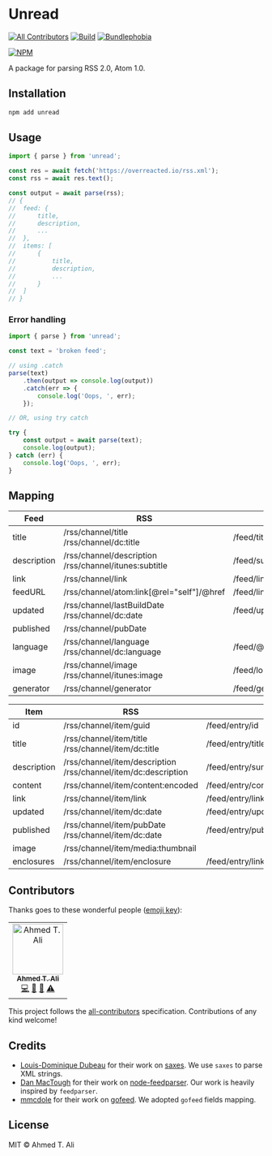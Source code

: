 # Unread

[![All Contributors](https://img.shields.io/badge/all_contributors-1-orange.svg?style=flat-square)](#contributors) [![Build](https://img.shields.io/travis/z0al/unread.svg)](https://travis-ci.org/z0al/unread) [![Bundlephobia](https://img.shields.io/bundlephobia/minzip/unread.svg)](https://bundlephobia.com/result?p=unread)

[![NPM](https://nodei.co/npm/unread.png?downloads=true&downloadRank=true&stars=true)](https://nodei.co/npm/unread/)

A package for parsing RSS 2.0, Atom 1.0.

## Installation

```sh
npm add unread
```

## Usage

```javascript
import { parse } from 'unread';

const res = await fetch('https://overreacted.io/rss.xml');
const rss = await res.text();

const output = await parse(rss);
// {
// 	feed: {
// 		title,
// 		description,
// 		...
// 	},
// 	items: [
// 		{
// 			title,
// 			description,
// 			...
// 		}
// 	]
// }
```

### Error handling

```javascript
import { parse } from 'unread';

const text = 'broken feed';

// using .catch
parse(text)
	.then(output => console.log(output))
	.catch(err => {
		console.log('Oops, ', err);
	});

// OR, using try catch

try {
	const output = await parse(text);
	console.log(output);
} catch (err) {
	console.log('Oops, ', err);
}
```

## Mapping

| Feed        | RSS                                                      | Atom                               |
| ----------- | -------------------------------------------------------- | ---------------------------------- |
| title       | /rss/channel/title<br>/rss/channel/dc:title              | /feed/title                        |
| description | /rss/channel/description<br>/rss/channel/itunes:subtitle | /feed/subtitle                     |
| link        | /rss/channel/link                                        | /feed/link[@rel=”alternate”]/@href |
| feedURL     | /rss/channel/atom:link[@rel="self"]/@href                | /feed/link[@rel="self"]/@href      |
| updated     | /rss/channel/lastBuildDate<br>/rss/channel/dc:date       | /feed/updated                      |
| published   | /rss/channel/pubDate                                     |                                    |
| language    | /rss/channel/language<br>/rss/channel/dc:language        | /feed/@xml:lang                    |
| image       | /rss/channel/image<br>/rss/channel/itunes:image          | /feed/logo                         |
| generator   | /rss/channel/generator                                   | /feed/generator                    |

| Item        | RSS                                                               | Atom                                     |
| ----------- | ----------------------------------------------------------------- | ---------------------------------------- |
| id          | /rss/channel/item/guid                                            | /feed/entry/id                           |
| title       | /rss/channel/item/title<br>/rss/channel/item/dc:title             | /feed/entry/title                        |
| description | /rss/channel/item/description<br>/rss/channel/item/dc:description | /feed/entry/summary                      |
| content     | /rss/channel/item/content:encoded                                 | /feed/entry/content                      |
| link        | /rss/channel/item/link                                            | /feed/entry/link[@rel=”alternate”]/@href |
| updated     | /rss/channel/item/dc:date                                         | /feed/entry/updated                      |
| published   | /rss/channel/item/pubDate<br>/rss/channel/item/dc:date            | /feed/entry/published                    |
| image       | /rss/channel/item/media:thumbnail                                 |                                          |
| enclosures  | /rss/channel/item/enclosure                                       | /feed/entry/link[@rel=”enclosure”]       |

## Contributors

Thanks goes to these wonderful people ([emoji key](https://allcontributors.org/docs/en/emoji-key)):

<!-- ALL-CONTRIBUTORS-LIST:START - Do not remove or modify this section -->
<!-- prettier-ignore -->
<table><tr><td align="center"><a href="https://ahmed.sd"><img src="https://avatars1.githubusercontent.com/u/12673605?v=4" width="100px;" alt="Ahmed T. Ali"/><br /><sub><b>Ahmed T. Ali</b></sub></a><br /><a href="https://github.com/Ahmed T. Ali/unread/commits?author=z0al" title="Code">💻</a> <a href="https://github.com/Ahmed T. Ali/unread/commits?author=z0al" title="Documentation">📖</a> <a href="#maintenance-z0al" title="Maintenance">🚧</a> <a href="https://github.com/Ahmed T. Ali/unread/commits?author=z0al" title="Tests">⚠️</a></td></tr></table>

<!-- ALL-CONTRIBUTORS-LIST:END -->

This project follows the [all-contributors](https://github.com/all-contributors/all-contributors) specification. Contributions of any kind welcome!

## Credits

- [Louis-Dominique Dubeau](https://github.com/lddubeau) for their work on [saxes](https://github.com/lddubeau/saxes). We use `saxes` to parse XML strings.
- [Dan MacTough](https://github.com/danmactough) for their work on [node-feedparser](https://github.com/danmactough/node-feedparser). Our work is heavily inspired by `feedparser`.
- [mmcdole](https://github.com/mmcdole) for their work on [gofeed](https://github.com/mmcdole/gofeed). We adopted `gofeed` fields mapping.

## License

MIT © Ahmed T. Ali
